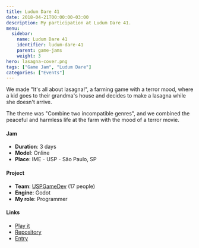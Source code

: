 ```yaml
---
title: Ludum Dare 41
date: 2018-04-21T00:00:00-03:00
description: My participation at Ludum Dare 41.
menu:
  sidebar:
    name: Ludum Dare 41
    identifier: ludum-dare-41
    parent: game-jams
    weight: 3
hero: lasagna-cover.png
tags: ["Game Jam", "Ludum Dare"]
categories: ["Events"]
---
```


We made "It's all about lasagna!", a farming game with a terror mood, where a kid goes to their grandma's house and decides to make a lasagna while she doesn't arrive.

The theme was "Combine two incompatible genres", and we combined the peaceful and harmless life at the farm with the mood of a terror movie.

#### Jam
* **Duration**: 3 days
* **Model**: Online
* **Place**: IME - USP - São Paulo, SP

#### Project
* **Team**: [USPGameDev](https://uspgamedev.org/) (17 people)
* **Engine**: Godot
* **My role**: Programmer

#### Links
* [Play it](https://uspgamedev.itch.io/its-all-about-lasagna)
* [Repository](https://github.com/uspgamedev/lasagna)
* [Entry](https://ldjam.com/events/ludum-dare/41/its-all-about-lasagna)